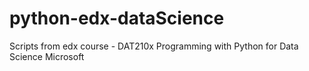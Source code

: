 # python-edx-dataScience
Scripts from edx course - DAT210x Programming with Python for Data Science Microsoft
